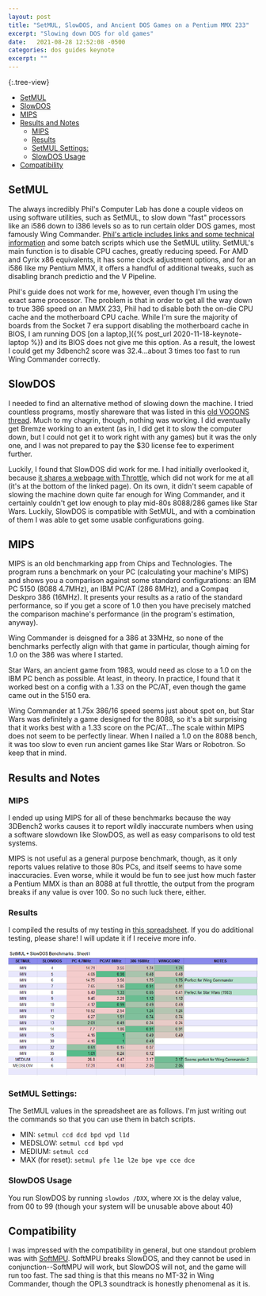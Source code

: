 ```yaml
---
layout: post
title: "SetMUL, SlowDOS, and Ancient DOS Games on a Pentium MMX 233"
excerpt: "Slowing down DOS for old games"
date:   2021-08-28 12:52:08 -0500
categories: dos guides keynote
excerpt: ""
---
```


{:.tree-view}
- [SetMUL](#setmul)
- [SlowDOS](#slowdos)
- [MIPS](#mips)
- [Results and Notes](#results-and-notes)
  - [MIPS](#mips-1)
  - [Results](#results)
  - [SetMUL Settings:](#setmul-settings)
  - [SlowDOS Usage](#slowdos-usage)
- [Compatibility](#compatibility)

## SetMUL

The always incredibly Phil's Computer Lab has done a couple videos on using software utilities, such as SetMUL, to slow down "fast" processors like an i586 down to i386 levels so as to run certain older DOS games, most famously Wing Commander. [Phil's article includes links and some technical information](https://www.philscomputerlab.com/136-in-1-pentium-mmx.html) and some batch scripts which use the SetMUL utility. SetMUL's main function is to disable CPU caches, greatly reducing speed. For AMD and Cyrix x86 equivalents, it has some clock adjustment options, and for an i586 like my Pentium MMX, it offers a handful of additional tweaks, such as disabling branch predictio and the V Pipeline. 

Phil's guide does not work for me, however, even though I'm using the exact same processor. The problem is that in order to get all the way down to true 386 speed on an MMX 233, Phil had to disable both the on-die CPU cache and the motherboard CPU cache. While I'm sure the majority of boards from the Socket 7 era support disabling the motherboard cache in BIOS, I am running DOS [on a laptop,]({% post_url 2020-11-18-keynote-laptop %}) and its BIOS does not give me this option. As a result, the lowest I could get my 3dbench2 score was 32.4...about 3 times too fast to run Wing Commander correctly. 

## SlowDOS

I needed to find an alternative method of slowing down the machine. I tried countless programs, mostly shareware that was listed in this [old VOGONS thread](https://www.vogons.org/viewtopic.php?t=44). Much to my chagrin, though, nothing was working. I did eventually get Bremze working to an extent (as in, I did get it to slow the computer down, but I could not get it to work right with any games) but it was the only one, and I was not prepared to pay the $30 license fee to experiment further. 

Luckily, I found that SlowDOS did work for me. I had initially overlooked it, because [it shares a webpage with Throttle,](http://www.oldskool.org/pc/throttle/DOS) which did not work for me at all (it's at the bottom of the linked page). On its own, it didn't seem capable of slowing the machine down quite far enough for Wing Commander, and it certainly couldn't get low enough to play mid-80s 8088/286 games like Star Wars. Luckily, SlowDOS is compatible with SetMUL, and with a combination of them I was able to get some usable configurations going. 

## MIPS

MIPS is an old benchmarking app from Chips and Technologies. The program runs a benchmark on your PC (calculating your machine's MIPS) and shows you a comparison against some standard configurations: an IBM PC 5150 (8088 4.7MHz), an IBM PC/AT (286 8MHz), and a Compaq Deskpro 386 (16MHz).  It presents your results as a ratio of the standard performance, so if you get a score of 1.0 then you have precisely matched the comparison machine's performance (in the program's estimation, anyway). 

Wing Commander is deisgned for a 386 at 33MHz, so none of the benchmarks perfectly align with that game in particular, though aiming for 1.0 on the 386 was where I started. 

Star Wars, an ancient game from 1983, would need as close to a 1.0 on the IBM PC bench as possible. At least, in theory. In practice, I found that it worked best on a config with a 1.33 on the PC/AT, even though the game came out in the 5150 era.

Wing Commander at 1.75x 386/16 speed seems just about spot on, but Star Wars was definitely a game designed for the 8088, so it's a bit surprising that it works best with a 1.33 score on the PC/AT...The scale within MIPS does not seem to be perfectly linear. When I nailed a 1.0 on the 8088 bench, it was too slow to even run ancient games like Star Wars or Robotron. So keep that in mind. 

## Results and Notes

### MIPS

I ended up using MIPS for all of these benchmarks because the way 3DBench2 works causes it to report wildly inaccurate numbers when using a software slowdown like SlowDOS, as well as easy comparisons to old test systems. 

MIPS is not useful as a general purpose benchmark, though, as it only reports values relative to those 80s PCs, and itself seems to have some inaccuracies. Even worse, while it would be fun to see just how much faster a Pentium MMX is than an 8088 at full throttle, the output from the program breaks if any value is over 100. So no such luck there, either. 

### Results

I compiled the results of my testing in [this spreadsheet](https://docs.google.com/spreadsheets/d/e/2PACX-1vSWqB9XGJ9zThTOHZHxG6pueDZsJzTeW5Wo1cs1ovNmiW5ij-HUrd9sRSZ-khUFDR-udNyDOChc4zOz/pubhtml). If you do additional testing, please share! I will update it if I receive more info. 

![Results table](../archive/dos/setmul-results.png)

### SetMUL Settings:

The SetMUL values in the spreadsheet are as follows. I'm just writing out the commands so that you can use them in batch scripts. 

 - MIN:     `setmul ccd dcd bpd vpd l1d`
 - MEDSLOW: `setmul ccd bpd vpd`
 - MEDIUM:  `setmul ccd`
 - MAX (for reset): `setmul pfe l1e l2e bpe vpe cce dce`

### SlowDOS Usage

You run SlowDOS by running `slowdos /DXX`, where `XX` is the delay value, from 00 to 99 (though your system will be unusable above about 40)

## Compatibility

I was impressed with the compatibility in general, but one standout problem was with [SoftMPU](http://bjt42.github.io/softmpu/). SoftMPU breaks SlowDOS, and they cannot be used in conjunction--SoftMPU will work, but SlowDOS will not, and the game will run too fast. The sad thing is that this means no MT-32 in Wing Commander, though the OPL3 soundtrack is honestly phenomenal as it is. 